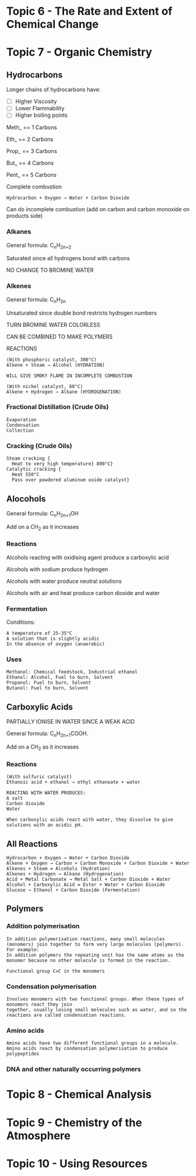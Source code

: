 # Topic 6 - The Rate and Extent of Chemical Change
# Topic 7 - Organic Chemistry

## Hydrocarbons

Longer chains of hydrocarbons have:
- [ ] Higher Viscosity
- [ ] Lower Flammability
- [ ] Higher boiling points

Meth_ == 1 Carbons

Eth_ == 2 Carbons

Prop_ == 3 Carbons

But_ == 4 Carbons

Pent_ == 5 Carbons

Complete combustion
```
Hydrocarbon + Oxygen → Water + Carbon Dioxide
```

Can do incomplete combustion (add on carbon and carbon monoxide on products side)

### Alkanes

General formula: C<sub>n</sub>H<sub>2n+2</sub>

Saturated since all hydrogens bond with carbons

NO CHANGE TO BROMINE WATER

### Alkenes

General formula: C<sub>n</sub>H<sub>2n</sub>

Unsaturated since double bond restricts hydrogen numbers

TURN BROMINE WATER COLORLESS

CAN BE COMBINED TO MAKE POLYMERS

REACTIONS
```
(With phosphoric catalyst, 300°C)
Alkene + Steam → Alcohol (HYDRATION)

WILL GIVE SMOKY FLAME IN INCOMPLETE COMBUSTION

(With nickel catalyst, 60°C)
Alkene + Hydrogen → Alkane (HYDROGENATION)
```

### Fractional Distillation (Crude Oils)
```
Evaporation
Condensation
Collection
```

### Cracking (Crude Oils)
```
Steam cracking {
  Heat to very high temperature} 800°C}
Catalytic cracking {
  Heat 550°C
  Pass over powdered aluminum oxide catalyst}
```

## Alocohols

General formula: C<sub>n</sub>H<sub>2n+1</sub>OH

Add on a CH<sub>2</sub> as it increases

### Reactions

Alcohols reacting with oxidising agent produce a carboxylic acid

Alcohols with sodium produce hydrogen

Alcohols with water produce neutral solutions

Alcohols with air and heat produce carbon dioxide and water

### Fermentation
Conditions:
```
A temperature of 25-35°C
A solution that is slightly acidic
In the absence of oxygen (anaerobic)
```

### Uses
```
Methanol: Chemical feedstock, Industrial ethanol
Ethanol: Alcohol, Fuel to burn, Solvent
Propanol: Fuel to burn, Solvent
Butanol: Fuel to burn, Solvent
```

## Carboxylic Acids

PARTIALLY IONISE IN WATER SINCE A WEAK ACID

General formula: C<sub>n</sub>H<sub>2n+1</sub>COOH.

Add on a CH<sub>2</sub> as it increases

### Reactions
```
(With sulfuric catalyst)
Ethanoic acid + ethanol → ethyl ethanoate + water

REACTING WITH WATER PRODUCES:
A salt
Carbon dioxide
Water

When carboxylic acids react with water, they dissolve to give solutions with an acidic pH.
```

## All Reactions
```
Hydrocarbon + Oxygen → Water + Carbon Dioxide
Alkene + Oxygen → Carbon + Carbon Monoxide + Carbon Dioxide + Water
Alkenes + Steam ⇌ Alcohols (Hydration)
Alkenes + Hydrogen → Alkane (Hydrogenation)
Acid + Metal Carbonate → Metal Salt + Carbon Dioxide + Water
Alcohol + Carboxylic Acid ⇌ Ester + Water + Carbon Dioxide
Glucose → Ethanol + Carbon Dioxide (Fermentation)
```
## Polymers

### Addition polymerisation
```
In addition polymerisation reactions, many small molecules
(monomers) join together to form very large molecules (polymers).
For example:
In addition polymers the repeating unit has the same atoms as the
monomer because no other molecule is formed in the reaction.

Functional group C=C in the monomers
```

### Condensation polymerisation
```
Involves monomers with two functional groups. When these types of monomers react they join
together, usually losing small molecules such as water, and so the
reactions are called condensation reactions.
```

### Amino acids
```
Amino acids have two different functional groups in a molecule.
Amino acids react by condensation polymerisation to produce
polypeptides
```

### DNA and other naturally occurring polymers

# Topic 8 - Chemical Analysis
# Topic 9 - Chemistry of the Atmosphere
# Topic 10 - Using Resources

